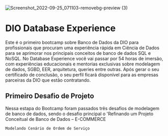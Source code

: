   ![Screenshot_2022-09-25_071103-removebg-preview (3)](https://user-images.githubusercontent.com/69018600/192149019-59714005-f3ed-457f-83cb-de8d0422475d.png)

# DIO Database Experience 
  Este é o primeiro bootcamp sobre Banco de Dados da DIO para profissionais que procuram uma experiência rápida em Ciência de Dados para se aprimorar nos principais conceitos de banco de dados SQL e NoSQL. No Database Experience você vai passar por 54 horas de imersão, com experiências educacionais e mentorias exclusivas sobre modelagem de dados, SGBD, EER, arquitetura, queries entre outras.  Após gerar o seu certificado de conclusão, o seu perfil ficará disponível para as empresas parceiras da DIO que estão contratando.
  
## Primeiro Desafio de Projeto<p1/>
   Nessa estapa do Bootcamp foram passados três desafios de modelagem de banco de dados, sendo o desafio principal o 'Refinando um Projeto Conceitual de Banco de Dados – E-COMMERCE   
        
    Modelando Cenário de Ordem de Serviço 
